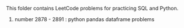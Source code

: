 This folder contains LeetCode problems for practicing SQL and Python.
1. number 2878 - 2891 : python pandas dataframe problems
